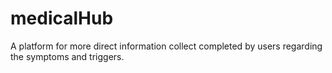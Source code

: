 # medicalHub
A platform for more direct information collect completed by users regarding the symptoms and triggers.
